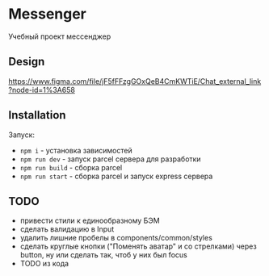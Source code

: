# Messenger

Учебный проект мессенджер

## Design

https://www.figma.com/file/jF5fFFzgGOxQeB4CmKWTiE/Chat_external_link?node-id=1%3A658

## Installation

Запуск:

- `npm i` - установка зависимостей
- `npm run dev` - запуск parcel сервера для разработки
- `npm run build` - сборка parcel
- `npm run start` - сборка parcel и запуск express сервера

## TODO

- привести стили к единообразному БЭМ
- сделать валидацию в Input
- удалить лишние пробелы в components/common/styles
- сделать круглые кнопки ("Поменять аватар" и со стрелками) через button, ну или сделать так, чтоб у них был focus
- TODO из кода
